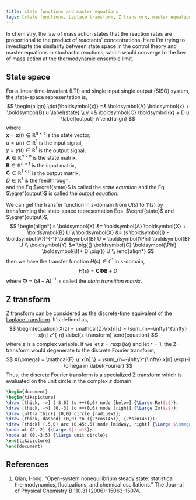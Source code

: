 ```yaml
---
title: state functions and master equations
tags: [state functions, Laplace transform, Z transform, master equations, law of mass action]
---
```


In chemistry, the law of mass action states that the reaction rates are proportional to the product of reactants' concentrations. Here I'm trying to investigate the similarity between state space in the control theory and master equations in stochastic reactions, which would converge to the law of mass action at the thermodynamic ensemble limit.

<!-- more -->

## State space ##

For a linear time-invariant (LTI) and single input single output (SISO) system, the state-space representation is,
$$
\begin{align}
\dot{\boldsymbol{x}} =&  \boldsymbol{A} \boldsymbol{x} + \boldsymbol{B} u \label{state} \\
y =& \boldsymbol{C} \boldsymbol{x} + D u \label{output} \\
\end{align}
$$
where\
$\boldsymbol{x} = \boldsymbol{x}(t) \in \mathbb{R}^{n \times 1}$ is the state vector,\
$u = u(t) \in \mathbb{R}^{1}$ is the input signal,\
$y = y(t) \in \mathbb{R}^{1}$ is the output signal,\
$\boldsymbol{A} \in \mathbb{R}^{n \times n}$ is the state matrix,\
$\boldsymbol{B} \in \mathbb{R}^{n \times 1}$ is the input matrix,\
$\boldsymbol{C} \in \mathbb{R}^{1 \times n}$ is the output matrix,\
$D \in \mathbb{R}^{1}$ is the feedthrough,\
and the Eq $\eqref{state}$ is called the *state equation* and the Eq $\eqref{output}$ is called the *output equation*.

We can get the transfer function in $s$-domain from $U(s)$ to $Y(s)$ by transforming the state-space representation Eqs. $\eqref{state}$ and $\eqref{output}$,
$$
\begin{align*}
s \boldsymbol{X} &= \boldsymbol{A} \boldsymbol{X} + \boldsymbol{B} U \\
\boldsymbol{X} &= (s \boldsymbol{I} - \boldsymbol{A})^{-1} \boldsymbol{B} U = \boldsymbol{\Phi} \boldsymbol{B} U \\
\boldsymbol{Y} &= \big{(} \boldsymbol{C} \boldsymbol{\Phi} \boldsymbol{B}+ D \big{)} U \\
\end{align*}
$$
then we have the transfer function $H(s) \in \mathbb{C}^{1}$ in $s$-domain,
$$
\begin{equation}
H(s) = \boldsymbol{C} \boldsymbol{\Phi} \boldsymbol{B} + D \label{tf}
\end{equation}
$$
where $\boldsymbol{\Phi} = (s \boldsymbol{I} - \boldsymbol{A})^{-1}$ is called the *state transition matrix*.

## Z transform ##

Z transform can be considered as the discrete-time equivalent of the [Laplace transform](http://psichen.github.io/tags/Laplace-transform/). It's defined as,
$$
\begin{equation}
X(z) = \mathcal{Z}\{x[n]\} = \sum_{n=-\infty}^{\infty} x[n] z^{-n} \label{z-transform}
\end{equation}
$$
where $z$ is a complex variable. If we let $z=r \exp(i \omega)$ and let $r=1$, the Z-transform would degenerate to the discrete Fourier transform,
$$
X(\omega) = \mathcal{F} \{ x[n] \} = \sum_{n=-\infty}^{\infty} x[n] \exp(-i \omega n) \label{Fourier}
$$
Thus, the discrete Fourier transform is a specialized Z transform which is evaluated on the unit circle in the complex $z$ domain.

```tikz
\begin{document}
\begin{tikzpicture}
\draw [thick, ->] (-3,0) to ++(6,0) node [below] {\Large Re($z$)};
\draw [thick, ->] (0,-3) to ++(0,6) node [right] {\Large Im($z$)};
\draw [ultra thick] (0,0) circle [radius=2];
\draw [thick, dashed] (0,0) to ({2*cos(45)}, {2*sin(45)});
\draw [thick] (.5,0) arc (0:45:.5) node [midway, right] {\Large $\omega$};
\node at (2,-2) {\Large $|z|=1$};
\node at (0,-3.5) {\large unit circle};
\end{tikzpicture}
\end{document}
```

## References ##

1. Qian, Hong. "Open-system nonequilibrium steady state: statistical thermodynamics, fluctuations, and chemical oscillations." The Journal of Physical Chemistry B 110.31 (2006): 15063-15074.
